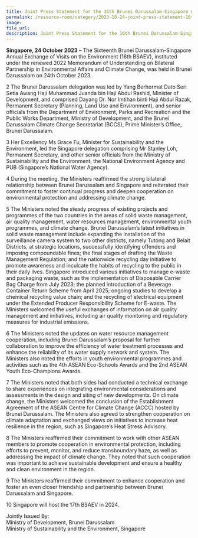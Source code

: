 ```yaml
---  
title: Joint Press Statement for the 16th Brunei Darussalam-Singapore Annual Exchange of Visits 
permalink: /resource-room/category/2023-10-24-joint-press-statement-16th-brunei-singapore-annual-exchange-of-visits/
image:  
file_url:  
description: Joint Press Statement for the 16th Brunei Darussalam-Singapore Annual Exchange of Visits
--- 
```

**Singapore, 24 October 2023** – The Sixteenth Brunei Darussalam-Singapore Annual Exchange of Visits on the  Environment (16th BSAEV), instituted under the renewed 2022 Memorandum  of Understanding on Bilateral Partnership in Environmental Affairs and  Climate Change, was held in Brunei Darussalam on 24th October 2023.

2 The Brunei Darussalam delegation was led by Yang Berhormat Dato Seri Setia  Awang Haji Muhammad Juanda bin Haji Abdul Rashid, Minister of  Development, and comprised Dayang Dr. Nor Imtihan binti Haji Abdul Razak,  Permanent Secretary (Planning, Land Use and Environment), and senior  officials from the Department of Environment, Parks and Recreation and the  Public Works Department, Ministry of Development, and the Brunei  Darussalam Climate Change Secretariat (BCCS), Prime Minister’s Office,  Brunei Darussalam.  

3 Her Excellency Ms Grace Fu, Minister for Sustainability and the Environment,  led the Singapore delegation comprising Mr Stanley Loh, Permanent Secretary,  and other senior officials from the Ministry of Sustainability and the  Environment, the National Environment Agency and PUB (Singapore’s  National Water Agency).  

4 During the meeting, the Ministers reaffirmed the strong bilateral relationship between Brunei Darussalam and Singapore and reiterated their commitment to  foster continual progress and deepen cooperation on environmental protection  and addressing climate change. 

5 The Ministers noted the steady progress of existing projects and programmes  of the two countries in the areas of solid waste management, air quality  management, water resources management, environmental youth programmes,  and climate change. Brunei Darussalam’s latest initiatives in solid waste  management include expanding the installation of the surveillance camera  system to two other districts, namely Tutong and Belait Districts, at strategic  locations, successfully identifying offenders and imposing compoundable  fines; the final stages of drafting the Waste Management Regulation; and the  nationwide recycling day initiative to promote awareness and inculcate the habits of recycling to the public in their daily lives. Singapore introduced  various initiatives to manage e-waste and packaging waste, such as the  implementation of Disposable Carrier Bag Charge from July 2023; the planned  introduction of a Beverage Container Return Scheme from April 2025; ongoing  studies to develop a chemical recycling value chain; and the recycling of electrical equipment under the Extended Producer Responsibility Scheme for  E-waste. The Ministers welcomed the useful exchanges of information on air  quality management and initiatives, including air quality monitoring and  regulatory measures for industrial emissions. 

6 The Ministers noted the updates on water resource management cooperation, including Brunei Darussalam’s proposal for further collaboration to improve  the efficiency of water treatment processes and enhance the reliability of its  water supply network and system. The Ministers also noted the efforts in youth  environmental programmes and activities such as the 4th ASEAN Eco-Schools  Awards and the 2nd ASEAN Youth Eco-Champions Awards. 

7 The Ministers noted that both sides had conducted a technical exchange to  share experiences on integrating environmental considerations and assessments  in the design and siting of new developments. On climate change, the Ministers  welcomed the conclusion of the Establishment Agreement of the ASEAN  Centre for Climate Change (ACCC) hosted by Brunei Darussalam. The  Ministers also agreed to strengthen cooperation on climate adaptation and  exchanged views on initiatives to increase heat resilience in the region, such as  Singapore’s Heat Stress Advisory. 

8 The Ministers reaffirmed their commitment to work with other ASEAN  members to promote cooperation in environmental protection, including efforts  to prevent, monitor, and reduce transboundary haze, as well as addressing the  impact of climate change. They noted that such cooperation was important to  achieve sustainable development and ensure a healthy and clean environment  in the region. 

9 The Ministers reaffirmed their commitment to enhance cooperation and foster  an even closer friendship and partnership between Brunei Darussalam and  Singapore. 

10 Singapore will host the 17th BSAEV in 2024. 

Jointly Issued By:  
Ministry of Development, Brunei Darussalam  
Ministry of Sustainability and the Environment, Singapore
